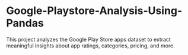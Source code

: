 # Google-Playstore-Analysis-Using-Pandas
This project analyzes the Google Play Store apps dataset to extract meaningful insights about app ratings, categories, pricing, and more. 
